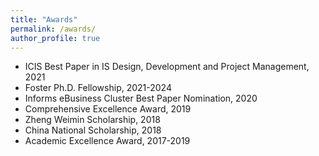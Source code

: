 ```yaml
---
title: "Awards"
permalink: /awards/
author_profile: true
---
```


- ICIS Best Paper in IS Design, Development and Project Management, 2021
- Foster Ph.D. Fellowship, 2021-2024
- Informs eBusiness Cluster Best Paper Nomination, 2020
- Comprehensive Excellence Award, 2019
- Zheng Weimin Scholarship, 2018
- China National Scholarship, 2018
- Academic Excellence Award, 2017-2019

<!-- {{ post.date | date: '%m %d, %Y' }} -->
